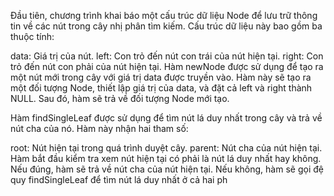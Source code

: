 Đầu tiên, chương trình khai báo một cấu trúc dữ liệu Node để lưu trữ thông tin về các nút trong cây nhị phân tìm kiếm. Cấu trúc dữ liệu này bao gồm ba thuộc tính:

data: Giá trị của nút.
left: Con trỏ đến nút con trái của nút hiện tại.
right: Con trỏ đến nút con phải của nút hiện tại.
Hàm newNode được sử dụng để tạo ra một nút mới trong cây với giá trị data được truyền vào. Hàm này sẽ tạo ra một đối tượng Node, thiết lập giá trị của data, và đặt cả left và right thành NULL. Sau đó, hàm sẽ trả về đối tượng Node mới tạo.

Hàm findSingleLeaf được sử dụng để tìm nút lá duy nhất trong cây và trả về nút cha của nó. Hàm này nhận hai tham số:

root: Nút hiện tại trong quá trình duyệt cây.
parent: Nút cha của nút hiện tại.
Hàm bắt đầu kiểm tra xem nút hiện tại có phải là nút lá duy nhất hay không. Nếu đúng, hàm sẽ trả về nút cha của nút hiện tại. Nếu không, hàm sẽ gọi đệ quy findSingleLeaf để tìm nút lá duy nhất ở cả hai ph



